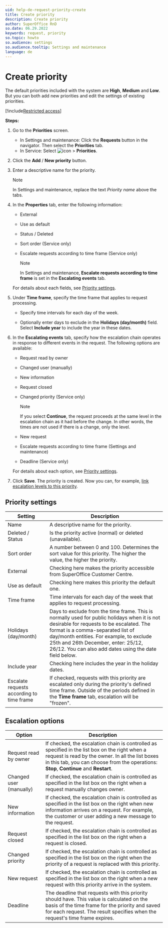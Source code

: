 ```yaml
---
uid: help-de-request-priority-create
title: Create priority
description: Create priority
author: SuperOffice RnD
so.date: 06.29.2022
keywords: request, priority
so.topic: howto
so.audience: settings
so.audience.tooltip: Settings and maintenance
language: de
---
```


# Create priority

The default priorities included with the system are **High**, **Medium** and **Low**. But you can both add new priorities and edit the settings of existing priorities.

[!include[Restricted access](../../../learn/includes/note-insufficient-rights.md)]

**Steps:**

1. Go to the **Priorities** screen.

    * In Settings and maintenance: Click the **Requests** button in the navigator. Then select the **Priorities** tab.
    * In Service: Select ![icon][img1] > **Priorities**.

1. Click the **Add** / **New priority** button.

1. Enter a descriptive name for the priority.

    > [!NOTE]
    > In Settings and maintenance, replace the text *Priority name* above the tabs.

1. In the **Properties** tab, enter the following information:

    * External
    * Use as default
    * Status / Deleted
    * Sort order (Service only)
    * Escalate requests according to time frame (Service only)

        > [!NOTE]
        > In Settings and maintenance, **Escalate requests according to time frame** is set in the **Escalating events** tab.

    For details about each fields, see [Priority settings](#priority-settings).

1. Under **Time frame**, specify the time frame that applies to request processing.

    * Specify time intervals for each day of the week.

    * Optionally enter days to exclude in the **Holidays (day/month)** field. Select **Include year** to include the year in these dates.

1. In the **Escalating events** tab, specify how the escalation chain operates in response to different events in the request. The following options are available:

    * Request read by owner
    * Changed user (manually)
    * New information
    * Request closed
    * Changed priority (Service only)

        > [!NOTE]
        > If you select **Continue**, the request proceeds at the same level in the escalation chain as it had before the change. In other words, the times are not used if there is a change, only the level.

    * New request
    * Escalate requests according to time frame (Settings and maintenance)
    * Deadline (Service only)

    For details about each option, see [Priority settings](#escalation-options).

1. Click **Save**. The priority is created. Now you can, for example, [link escalation levels to this priority][1].

## Priority settings

| Setting | Description |
|---|---|
| Name | A descriptive name for the priority. |
| Deleted / Status | Is the priority active (normal) or deleted (unavailable).|
| Sort order | A number between 0 and 100. Determines the sort value for this priority. The higher the value, the higher the priority. |
| External | Checking here makes the priority accessible from SuperOffice Customer Centre. |
| Use as default | Checking here makes this priority the default one. |
| Time frame | Time intervals for each day of the week that applies to request processing. |
| Holidays (day/month) | Days to exclude from the time frame. This is normally used for public holidays when it is not desirable for requests to be escalated. The format is a comma-separated list of day/month entities. For example, to exclude 25th and 26th December, enter: 25/12, 26/12. You can also add dates using the date field below. |
| Include year | Checking here includes the year in the holiday dates. |
| Escalate requests according to time frame | If checked, requests with this priority are escalated only during the priority's defined time frame. Outside of the periods defined in the **Time frame** tab, escalation will be "frozen". |

## Escalation options

| Option | Description |
|---|---|
| Request read by owner | If checked, the escalation chain is controlled as specified in the list box on the right when a request is read by the owner. In all the list boxes in this tab, you can choose from the operations: **Stop**, **Continue** and **Restart**. |
| Changed user (manually) | If checked, the escalation chain is controlled as specified in the list box on the right when a request manually changes owner. |
| New information | If checked, the escalation chain is controlled as specified in the list box on the right when new information arrives on a request. For example, the customer or user adding a new message to the request. |
| Request closed | If checked, the escalation chain is controlled as specified in the list box on the right when a request is closed. |
| Changed priority | If checked, the escalation chain is controlled as specified in the list box on the right when the priority of a request is replaced with this priority. |
| New request | If checked, the escalation chain is controlled as specified in the list box on the right when a new request with this priority arrive in the system. |
| Deadline | The deadline that requests with this priority should have. This value is calculated on the basis of the time frame for the priority and saved for each request. The result specifies when the request's time frame expires. |

<!-- Referenced links -->
[1]: escalation-levels.md

<!-- Referenced images -->
[img1]: ../../../../media/icons/settings-small.png

